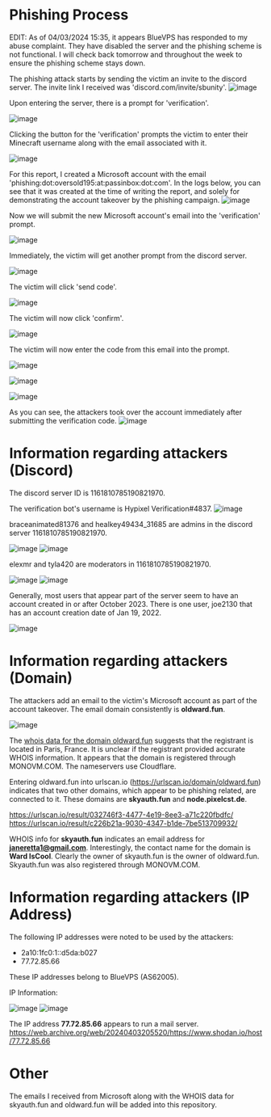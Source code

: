 # Phishing Process

EDIT:
As of 04/03/2024 15:35, it appears BlueVPS has responded to my abuse complaint. They have disabled the server and the phishing scheme is not functional. I will check back tomorrow and throughout the week to ensure the phishing scheme stays down.

The phishing attack starts by sending the victim an invite to the discord server. The invite link I received was 'discord.com/invite/sbunity'.
![image](https://github.com/laserlamp109/Skyblock-Unity-Discord-Phishing/assets/165952486/003ebea9-b905-4a7e-a16c-e4e7e57f2fda)

Upon entering the server, there is a prompt for 'verification'. 

![image](https://github.com/laserlamp109/Skyblock-Unity-Discord-Phishing/assets/165952486/6c30e1ec-8e06-4775-85f8-2cd2173dcac5)

Clicking the button for the 'verification' prompts the victim to enter their Minecraft username along with the email associated with it.

![image](https://github.com/laserlamp109/Skyblock-Unity-Discord-Phishing/assets/165952486/97fd40b4-dde3-40a9-b732-26118613b0dc)

For this report, I created a Microsoft account with the email 'phishing:dot:oversold195:at:passinbox:dot:com'. In the logs below, you can see that it was created at the time of writing the report, and solely for demonstrating the account takeover by the phishing campaign.
![image](https://github.com/laserlamp109/Skyblock-Unity-Discord-Phishing/assets/165952486/49ce940d-1bc4-4c90-be39-91020322dd6b)

Now we will submit the new Microsoft account's email into the 'verification' prompt.

![image](https://github.com/laserlamp109/Skyblock-Unity-Discord-Phishing/assets/165952486/41a79533-06c1-4954-95b8-44d2e3f1e85b)

Immediately, the victim will get another prompt from the discord server.

![image](https://github.com/laserlamp109/Skyblock-Unity-Discord-Phishing/assets/165952486/e9beff2a-a01d-4285-a462-13d08dc01c3c)

The victim will click 'send code'.

![image](https://github.com/laserlamp109/Skyblock-Unity-Discord-Phishing/assets/165952486/f901e855-5241-460e-ad87-a8d72949cb21)

The victim will now click 'confirm'.

![image](https://github.com/laserlamp109/Skyblock-Unity-Discord-Phishing/assets/165952486/ee77e630-ff2d-47d2-99a4-c09bdd1d19e1)

The victim will now enter the code from this email into the prompt.

![image](https://github.com/laserlamp109/Skyblock-Unity-Discord-Phishing/assets/165952486/f8369a17-3a60-4934-9e8b-ecf759b01d0c)

![image](https://github.com/laserlamp109/Skyblock-Unity-Discord-Phishing/assets/165952486/571e4227-4296-4083-8fa0-d65c2d6af5aa)

![image](https://github.com/laserlamp109/Skyblock-Unity-Discord-Phishing/assets/165952486/bee8264f-94e5-4133-94fc-2c6912b58913)

As you can see, the attackers took over the account immediately after submitting the verification code.
![image](https://github.com/laserlamp109/Skyblock-Unity-Discord-Phishing/assets/165952486/275e7b20-169d-401d-8d93-8cc031a5cae6)

# Information regarding attackers (Discord)

The discord server ID is 1161810785190821970.

The verification bot's username is Hypixel Verification#4837.
![image](https://github.com/laserlamp109/Skyblock-Unity-Discord-Phishing/assets/165952486/04de9117-749d-4a7a-a570-7a4cafb7bf48)

braceanimated81376 and healkey49434_31685 are admins in the discord server 1161810785190821970.

![image](https://github.com/laserlamp109/Skyblock-Unity-Discord-Phishing/assets/165952486/42d22c91-fe98-4ba2-b733-df735bc9c792)
![image](https://github.com/laserlamp109/Skyblock-Unity-Discord-Phishing/assets/165952486/62c20187-7ddd-4255-a14c-4870b9d0f41f)

elexmr and tyla420 are moderators in 1161810785190821970.

![image](https://github.com/laserlamp109/Skyblock-Unity-Discord-Phishing/assets/165952486/385a6f08-f9cf-4d8d-8bbf-2ad28227e622)
![image](https://github.com/laserlamp109/Skyblock-Unity-Discord-Phishing/assets/165952486/6210d71d-2fd1-4059-a2a8-63804467e7c1)

Generally, most users that appear part of the server seem to have an account created in or after October 2023.
There is one user, joe2130 that has an account creation date of Jan 19, 2022.

![image](https://github.com/laserlamp109/Skyblock-Unity-Discord-Phishing/assets/165952486/6178946e-d8a0-4090-a433-9abbec524358)

# Information regarding attackers (Domain)

The attackers add an email to the victim's Microsoft account as part of the account takeover. The email domain consistently is **oldward.fun**.

![image](https://github.com/laserlamp109/Skyblock-Unity-Discord-Phishing/assets/165952486/e90ef6e3-b4ed-4041-83ea-29ead28ea159)

The [whois data for the domain oldward.fun](https://github.com/laserlamp109/Skyblock-Unity-Discord-Phishing/blob/main/oldward.fun%20whois.txt) suggests that the registrant is located in Paris, France. It is unclear if the registrant provided accurate WHOIS information. It appears that the domain is registered through MONOVM.COM. The nameservers use Cloudflare.

Entering oldward.fun into urlscan.io (https://urlscan.io/domain/oldward.fun) indicates that two other domains, which appear to be phishing related, are connected to it. These domains are **skyauth.fun** and **node.pixelcst.de**.

https://urlscan.io/result/032746f3-4477-4e19-8ee3-a71c220fbdfc/
https://urlscan.io/result/c226b21a-9030-4347-b1de-7be513709932/

WHOIS info for **skyauth.fun** indicates an email address for **janeretta1@gmail.com**. Interestingly, the contact name for the domain is **Ward IsCool**. Clearly the owner of skyauth.fun is the owner of oldward.fun. Skyauth.fun was also registered through MONOVM.COM.

# Information regarding attackers (IP Address)

The following IP addresses were noted to be used by the attackers:
* 2a10:1fc0:1::d5da:b027
* 77.72.85.66

These IP addresses belong to BlueVPS (AS62005).

IP Information:

![image](https://github.com/laserlamp109/Skyblock-Unity-Discord-Phishing/assets/165952486/9d10b282-82ae-4098-8153-dc56c30a532d)
![image](https://github.com/laserlamp109/Skyblock-Unity-Discord-Phishing/assets/165952486/f0cb152d-17bb-4cac-b7c5-fd0d1a8f340b)

The IP address **77.72.85.66** appears to run a mail server. 
https://web.archive.org/web/20240403205520/https://www.shodan.io/host/77.72.85.66

# Other

The emails I received from Microsoft along with the WHOIS data for skyauth.fun and oldward.fun will be added into this repository.
